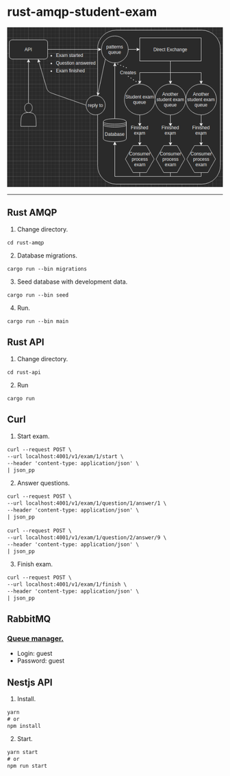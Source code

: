 # rust-amqp-student-exam

![](images/amqp_diagram.png)

---
## Rust AMQP
1. Change directory.
```
cd rust-amqp
```
2. Database migrations.
```
cargo run --bin migrations
```
3. Seed database with development data.
```
cargo run --bin seed
```
4. Run.
```
cargo run --bin main
```
## Rust API
1. Change directory.
```
cd rust-api
```
2. Run
```
cargo run
```
## Curl
1. Start exam.
```
curl --request POST \
--url localhost:4001/v1/exam/1/start \
--header 'content-type: application/json' \
| json_pp
```
2. Answer questions.
```
curl --request POST \
--url localhost:4001/v1/exam/1/question/1/answer/1 \
--header 'content-type: application/json' \
| json_pp

curl --request POST \
--url localhost:4001/v1/exam/1/question/2/answer/9 \
--header 'content-type: application/json' \
| json_pp
```
3. Finish exam.
```
curl --request POST \
--url localhost:4001/v1/exam/1/finish \
--header 'content-type: application/json' \
| json_pp
```

## RabbitMQ
### [Queue manager.](http://localhost:15672/)
- Login: guest
- Password: guest

## Nestjs API
1. Install.
```
yarn
# or
npm install
```
2. Start.
```
yarn start
# or
npm run start
```